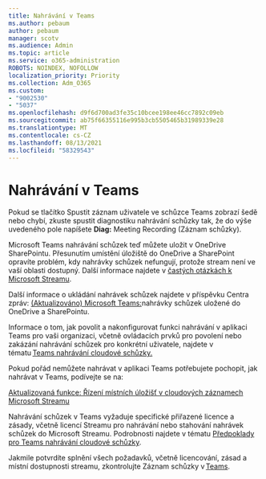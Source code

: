 ```yaml
---
title: Nahrávání v Teams
ms.author: pebaum
author: pebaum
manager: scotv
ms.audience: Admin
ms.topic: article
ms.service: o365-administration
ROBOTS: NOINDEX, NOFOLLOW
localization_priority: Priority
ms.collection: Adm_O365
ms.custom:
- "9002530"
- "5037"
ms.openlocfilehash: d9f6d700ad3fe35c10bcee198ee46cc7892c09eb
ms.sourcegitcommit: ab75f66355116e995b3cb5505465b31989339e28
ms.translationtype: MT
ms.contentlocale: cs-CZ
ms.lasthandoff: 08/13/2021
ms.locfileid: "58329543"
---
```

# <a name="recording-in-teams"></a>Nahrávání v Teams

Pokud se tlačítko  Spustit záznam uživatele ve schůzce Teams zobrazí šedě nebo chybí, zkuste spustit diagnostiku nahrávání schůzky tak, že do výše uvedeného pole napíšete **Diag:** Meeting Recording (Záznam schůzky). 

Microsoft Teams nahrávání schůzek teď můžete uložit v OneDrive SharePointu. Přesunutím umístění úložiště do OneDrive a SharePoint opravíte problém, kdy nahrávky schůzek nefungují, protože stream není ve vaší oblasti dostupný. Další informace najdete v [častých otázkách k Microsoft Streamu](https://docs.microsoft.com/stream/faq#which-regions-does-microsoft-stream-host-my-data-in).

Další informace o ukládání nahrávek schůzek najdete v příspěvku Centra zpráv: [(Aktualizováno) Microsoft Teams:](https://portal.microsoft.com/Adminportal/Home?ref=MessageCenter&id=MC222640)nahrávky schůzek uložené do OneDrive a SharePointu.

Informace o tom, jak povolit a nakonfigurovat funkci nahrávání v aplikaci Teams pro vaši organizaci, včetně ovládacích prvků pro povolení nebo zakázání nahrávání schůzek pro konkrétní uživatele, najdete v tématu [Teams nahrávání cloudové schůzky.](https://docs.microsoft.com/microsoftteams/cloud-recording) 

Pokud pořád nemůžete nahrávat v aplikaci Teams potřebujete pochopit, jak nahrávat v Teams, podívejte se na: 

[Aktualizovaná funkce: Řízení místních úložišť v cloudových záznamech Microsoft Streamu](https://admin.microsoft.com/AdminPortal/Home#/MessageCenter?id=MC214327)

Nahrávání schůzek v Teams vyžaduje specifické přiřazené licence a zásady, včetně licencí Streamu pro nahrávání nebo stahování nahrávek schůzek do Microsoft Streamu. Podrobnosti najdete v tématu [Předpoklady pro Teams nahrávání cloudové schůzky](https://docs.microsoft.com/microsoftteams/cloud-recording#prerequisites-for-teams-cloud-meeting-recording).

Jakmile potvrdíte splnění všech požadavků, včetně licencování, zásad a místní dostupnosti streamu, zkontrolujte Záznam schůzky v [Teams](https://support.office.com/article/34dfbe7f-b07d-4a27-b4c6-de62f1348c24). 